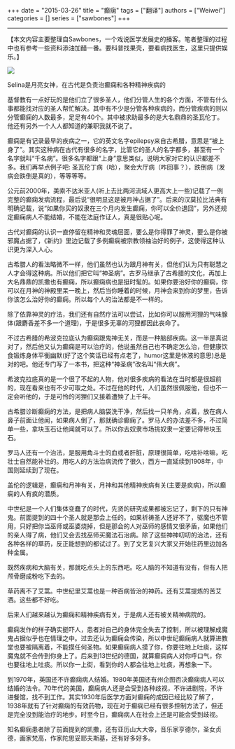 +++ 
date = "2015-03-26"
title = "癫痫"
tags = ["翻译"]
authors = ["Weiwei"]
categories = []
series = ["sawbones"]
+++

* * *

【本文内容主要整理自Sawbones，一个戏说医学发展史的播客。笔者整理的过程中也有参考一些资料添油加醋一番。要科普找果壳，要看病找医生，这里只提供娱乐。】

![](http://i1.15yan.guokr.cn/9knofov3l5kf4cv8vxcwrguemkb94fpt.jpg)

Selina是月亮女神，在古代是负责治癫痫和各种精神疾病的

基督教有一点好玩的是他们立了很多圣人，他们分管人生的各个方面，不管有什么事都能找对应的圣人帮忙解决。其中有不少是分管各种疾病的，而分管疾病的则以分管癫痫的人数最多，足足有40个。其中被求助最多的是大名鼎鼎的圣瓦伦丁。他还有另外一个人人都知道的兼职我就不说了。

癫痫是有记录最早的疾病之一，它的英文名字epilepsy来自古希腊，意思是“被上身了”。其实这种病在古代有很多的名字，比管它的圣人的名字都多，甚至有一个名字就叫“千名病”。很多名字都跟“上身”意思类似，说明大家对它的认识都差不多。我们再举点例子吧: 圣瓦伦丁病（哈），聚会大厅病（咋回事？），跌倒病（发病会跌倒是真的），等等等等。

公元前2000年，美索不达米亚人(听上去比两河流域人更高大上一些)记载了一例完整的癫痫发病流程，最后说“很明显这是被月神占据了”。后来的汉莫拉比法典有明确记载，说“如果你买的奴隶在三个月内发生癫痫，你可以全价退回”，另外还规定癫痫病人不能结婚，不能在法庭作证人，真是很贴心呢。

古代对癫痫的认识一直停留在精神和灵魂层面，要么是你得罪了神灵，要么是你被邪魔占据了，《新约》里边记载了多例癫痫被宗教领袖治好的例子，这使得这种认识更为深入人心。

古希腊人的看法略微不一样，他们虽然也认为跟月神有关，但他们认为只有聪慧之人才会得这种病。所以他们把它叫“神圣病”。古罗马继承了古希腊的文化，再加上大名鼎鼎的凯撒也有癫痫，所以癫痫病也是挺时髦的。如果你要治好你的癫痫，你可以在月神的神殿里呆一晚上，然后当你睡着的时候，月神会来到你的梦里，告诉你该怎么治好你的癫痫。所以每个人的治法都是不一样的。

除了依靠神灵的疗法，我们还有自然疗法可以尝试，比如你可以服用河狸的气味腺体(跟麝香差不多一个道理)，于是很多无辜的河狸都因此丧命了。

不过古希腊的希波克拉底认为癫痫跟鬼神无关，而是一种脑部疾病。这一半是真说对了，然后他又认为癫痫是可以治疗的，他说虽然自己也不确定怎么治，但健康饮食锻炼身体平衡幽默(好了这个笑话已经有点老了，humor这里是体液的意思)总是对的吧。他还专门写了一本书，把这种“神圣病”改名叫“伟大病”。

希波克拉底真的是一个很了不起的人物，他对很多疾病的看法在当时都是很超前的，现在看来也有不少可取之处。不过在他的时代，人们虽然很佩服他，但也不一定会听他的，于是可怜的河狸们又接着遭殃了上千年。

古希腊诊断癫痫的方法，是把病人脑袋洗干净，然后找一只羊角，点着，放在病人鼻子前面让他闻，如果病人倒了，那就确诊癫痫了。罗马人的办法差不多，不过简单一些，拿块玉石让他闻就可以了。所以你去奴隶市场挑奴隶一定要记得带块玉石。

罗马人还有一个治法，是服用角斗士的血或者肝脏，原理很简单，吃啥补啥嘛，吃壮士自然能补壮的。用吃人的方法治病流传了很久，西方一直延续到1908年，中国则延续到了现在。

盖伦的逻辑是，癫痫和月神有关，月神和其他精神疾病有关(主要是疯病)，所以癫痫的人有疯的潜质。

中世纪是一个人们集体变蠢了的时代，先贤的研究成果都被忘记了，剩下的只有神鬼。前面提到的四十个圣人就是那会上任的。如果祈祷圣人还好不了，驱魔也不管用，只好把你当巫师或巫婆烧掉，但是那会的人对巫师的感情又很矛盾，如果他们的亲人得了病，他们又会去找巫师买魔法石治病。除了这些神神叨叨的治法，还有各种各样的草药，反正能想到的都试过了。到了文艺复兴大家又开始往药里边加各种金属。

既然疾病和大脑有关，那就吃点头上的东西吧。吃人脑的不知道有没有，但有人把颅骨磨成粉吃下去的。

草药离不了艾蒿。中世纪里艾蒿也是一种百病皆治的神药。还有艾蒿提炼的苦艾酒。这些都不好吃。

后来人们越来越认为癫痫和精神疾病有关，于是病人还有被关精神病院的。

癫痫发作的样子确实挺吓人，患者对自己的身体完全失去了控制，所以被理解成魔鬼占据似乎也在情理之中。过去还认为癫痫会传染，所以中世纪癫痫病人就算进教堂也要被隔离着，不能摸任何圣物。如果癫痫病人摸了你，你要往地上吐痰，这样魔鬼就不会传到你身上了。后来到13世纪的德国，就算癫痫病人对你呼口气，你也要往地上吐痰。所以你一上街，看到你的人都会往地上吐痰，再想象一下。

到1970年，英国还不许癫痫病人结婚。1980年美国还有州企图否决癫痫病人可以结婚的法令。70年代的美国，癫痫病人还是会受到各种歧视，不许进剧院，不许进餐馆，找不到工作。其实1930年后医学方面对癫痫的成因已经比较了解了，1938年就有了针对癫痫的有效药物，现在对于癫痫已经有很多控制方法了，但还是完全没到能治疗的地步。时至今日，癫痫病人在社会上还是可能会受到歧视。

知名癫痫患者除了前面提到的凯撒，还有亚历山大大帝，音乐家亨德尔，圣女贞德，画家梵高，作家陀思妥耶夫斯基，还有好多好多。